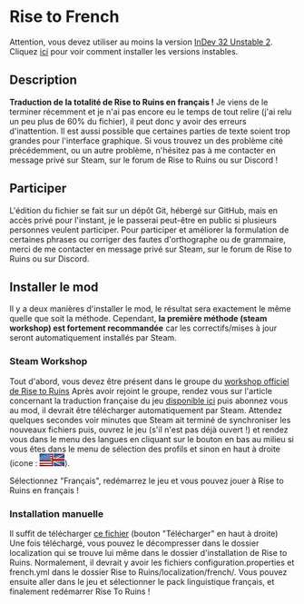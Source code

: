 # Rise to French
Attention, vous devez utiliser au moins la version [InDev 32 Unstable 2](https://risetoruins.com/index.php?/topic/1644-build-indev-32-unstable-2-released/). Cliquez [ici](https://risetoruins.com/index.php?/topic/263-how-to-access-unstable-builds-on-steam/) pour voir comment installer les versions instables.

## Description
**Traduction de la totalité de Rise to Ruins en français !**
Je viens de le terminer récemment et je n'ai pas encore eu le temps de tout relire (j'ai relu un peu plus de 60% du fichier), il peut donc y avoir des erreurs d'inattention. Il est aussi possible que certaines parties de texte soient trop grandes pour l'interface graphique. Si vous trouvez un des problème cité précédemment, ou un autre problème, n'hésitez pas à me contacter en message privé sur Steam, sur le forum de Rise to Ruins ou sur Discord !

## Participer
L'édition du fichier se fait sur un dépôt Git, hébergé sur GitHub, mais en accès privé pour l'instant, je le passerai peut-être en public si plusieurs personnes veulent participer.
Pour participer et améliorer la formulation de certaines phrases ou corriger des fautes d'orthographe ou de grammaire, merci de me contacter en message privé sur Steam, sur le forum de Rise to Ruins ou sur Discord.

## Installer le mod
Il y a deux manières d'installer le mod, le résultat sera exactement le même quelle que soit la méthode. Cependant, **la première méthode (steam workshop) est fortement recommandée** car les correctifs/mises à jour seront automatiquement installés par Steam.

### Steam Workshop
Tout d'abord, vous devez être présent dans le groupe du [workshop officiel de Rise to Ruins](https://steamcommunity.com/groups/RiseToRuinsWorkshop)
Après avoir rejoint le groupe, rendez vous sur l'article concernant la traduction française du jeu [disponible ici](https://steamcommunity.com/sharedfiles/filedetails/?id=1631870896) puis abonnez vous au mod, il devrait être télécharger automatiquement par Steam.
Attendez quelques secondes voir minutes que Steam ait terminé de synchroniser les nouveaux fichiers puis, ouvrez le jeu (s'il n'est pas déjà ouvert !) et rendez vous dans le menu des langues en cliquant sur le bouton en bas au milieu si vous êtes dans le menu de sélection des profils et sinon en haut à droite (icone : ![drapeau UK/USA](assets/unitedKingdomStates.png)).

Sélectionnez "Français", redémarrez le jeu et vous pouvez jouer à Rise to Ruins en français !

### Installation manuelle
Il suffit de télécharger [ce fichier](https://www.dropbox.com/s/sf9il27fwkyh1vo/french.zip) (bouton "Télécharger" en haut à droite)
Une fois téléchargé, vous pouvez le décompresser dans le dossier localization qui se trouve lui même dans le dossier d'installation de Rise to Ruins.
Normalement, il devrait y avoir les fichiers configuration.properties et french.yml dans le dossier Rise to Ruins/localization/french/. Vous pouvez ensuite aller dans le jeu et sélectionner le pack linguistique français, et finalement redémarrer Rise To Ruins !